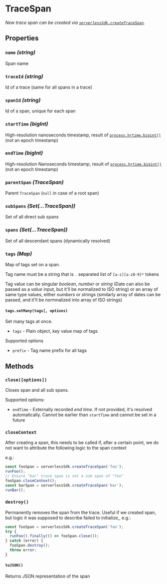 # TraceSpan

_New trace span can be created via [`serverlessSdk.createTraceSpan`](./sdk.md#serverlesssdkcreatetracespanname-options)._

## Properties

### `name` _(string)_

Span name

### `traceId` _(string)_

Id of a trace (same for all spans in a trace)

### `spanId` _(string)_

Id of a span, unique for each span

### `startTime` _(bigInt)_

High-resolution nanoseconds timestamp, result of [`process.hrtime.bigint()`](https://nodejs.org/api/process.html#processhrtimebigint) (not an epoch timestamp)

### `endTime` _(bigInt)_

High-resolution Nanoseconds timestamp, result of [`process.hrtime.bigint()`](https://nodejs.org/api/process.html#processhrtimebigint) (not an epoch timestamp)

### `parentSpan` _(TraceSpan)_

Parent `TraceSpan` (`null` in case of a root span)

### `subSpans` _(Set(...TraceSpan))_

Set of all direct sub spans

### `spans` _(Set(...TraceSpan))_

Set of all descendant spans (dynamically resolved)

### `tags` _(Map)_

Map of tags set on a span.

Tag name must be a string that is `.` separated list of `[a-z][a-z0-9]*` tokens

Tag value can be singular _boolean_, _number_ or _string_ (Date can also be passed as a _value_ input, but it'll be normalized to ISO string) or an array of same type values, either _numbers_ or _strings_ (similarly array of dates can be passed, and it'll be normnalized into array of ISO strings)

#### `tags.setMany(tags[, options)`

Set many tags at once.

- `tags` - Plain object, key value map of tags

Supported options

- `prefix` - Tag name prefix for all tags

## Methods

### `close([options])`

Closes span and all sub spans.

Supported options:

- `endTime` - Externally recorded _end time_. If not provided, it's resolved automatically. Cannot be earlier than `startTime` and cannot be set in a future

### `closeContext`

After creating a span, this needs to be called if, after a certain point, we do not want to attribute the following logic to the span context

e.g.:

```javascript
const fooSpan = serverlessSdk.createTraceSpan('foo');
runFoo();
// Ensure "bar" trace span is not a sub span of "foo"
fooSpan.closeContext();
const barSpan = serverlessSdk.createTraceSpan('bar');
runBar();
```

### `destroy()`

Permanently removes the span from the trace. Useful if we created span, but logic it was supposed to describe failed to initialize,, e.g.:

```javascript
const fooSpan = serverlessSdk.createTraceSpan('foo');
try {
  runFoo().finally(() => fooSpan.close());
} catch (error) {
  fooSpan.destroy();
  throw error;
}
```

#### `toJSON()`

Returns JSON representation of the span
